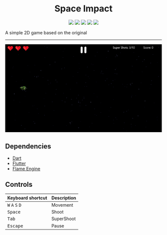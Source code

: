 <div align="center">
<h1>Space Impact</h1>

<p>

<img src="https://img.shields.io/github/license/kharkovdenys/space_impact?color=blue" >

<img src="https://img.shields.io/badge/made%20by-kharkovdenys-blue.svg" >

<img src="https://img.shields.io/badge/platform-windows-blue.svg" >

<img src="https://img.shields.io/github/languages/top/kharkovdenys/space_impact.svg">

<img src="https://img.shields.io/github/stars/kharkovdenys/space_impact.svg?style=flat">

</p>
</div>

A simple 2D game based on the original

---

<div align="center">
<img src="./assets/images/demo.gif" alt="Space Impact" />
</div>

## Dependencies

* [Dart](https://dart.dev/)
* [Flutter](https://flutter.dev/)
* [Flame Engine](https://flame-engine.org/)

## Controls

<table>
<thead>
<tr><th>Keyboard shortcut</th><th>Description</th></tr>
</thead>
<tbody>
<tr><td><kbd>W</kbd> <kbd>A</kbd> <kbd>S</kbd> <kbd>D</kbd></td><td>Movement</td><tr>
<tr><td><kbd>Space</kbd></td><td>Shoot</td></tr>
<tr><td><kbd>Tab</kbd></td><td>SuperShoot</td></tr>
<tr><td><kbd>Escape</kbd></td><td>Pause</td></tr>
</tbody>
</table>